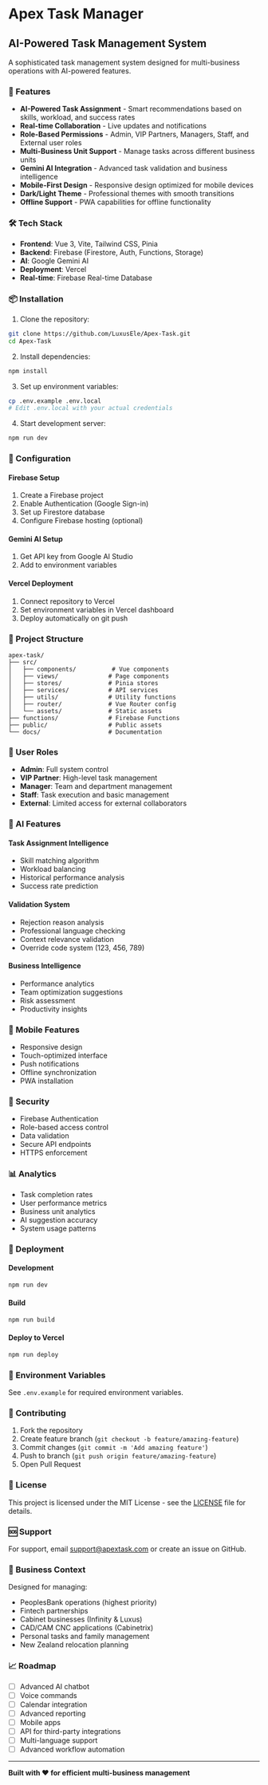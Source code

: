 # Apex Task Manager

## AI-Powered Task Management System

A sophisticated task management system designed for multi-business operations with AI-powered features.

### 🚀 Features

- **AI-Powered Task Assignment** - Smart recommendations based on skills, workload, and success rates
- **Real-time Collaboration** - Live updates and notifications
- **Role-Based Permissions** - Admin, VIP Partners, Managers, Staff, and External user roles
- **Multi-Business Unit Support** - Manage tasks across different business units
- **Gemini AI Integration** - Advanced task validation and business intelligence
- **Mobile-First Design** - Responsive design optimized for mobile devices
- **Dark/Light Theme** - Professional themes with smooth transitions
- **Offline Support** - PWA capabilities for offline functionality

### 🛠 Tech Stack

- **Frontend**: Vue 3, Vite, Tailwind CSS, Pinia
- **Backend**: Firebase (Firestore, Auth, Functions, Storage)
- **AI**: Google Gemini AI
- **Deployment**: Vercel
- **Real-time**: Firebase Real-time Database

### 📦 Installation

1. Clone the repository:
```bash
git clone https://github.com/LuxusEle/Apex-Task.git
cd Apex-Task
```

2. Install dependencies:
```bash
npm install
```

3. Set up environment variables:
```bash
cp .env.example .env.local
# Edit .env.local with your actual credentials
```

4. Start development server:
```bash
npm run dev
```

### 🔧 Configuration

#### Firebase Setup
1. Create a Firebase project
2. Enable Authentication (Google Sign-in)
3. Set up Firestore database
4. Configure Firebase hosting (optional)

#### Gemini AI Setup
1. Get API key from Google AI Studio
2. Add to environment variables

#### Vercel Deployment
1. Connect repository to Vercel
2. Set environment variables in Vercel dashboard
3. Deploy automatically on git push

### 📁 Project Structure

```
apex-task/
├── src/
│   ├── components/          # Vue components
│   ├── views/              # Page components
│   ├── stores/             # Pinia stores
│   ├── services/           # API services
│   ├── utils/              # Utility functions
│   ├── router/             # Vue Router config
│   └── assets/             # Static assets
├── functions/              # Firebase Functions
├── public/                 # Public assets
└── docs/                   # Documentation
```

### 🎯 User Roles

- **Admin**: Full system control
- **VIP Partner**: High-level task management
- **Manager**: Team and department management
- **Staff**: Task execution and basic management
- **External**: Limited access for external collaborators

### 🤖 AI Features

#### Task Assignment Intelligence
- Skill matching algorithm
- Workload balancing
- Historical performance analysis
- Success rate prediction

#### Validation System
- Rejection reason analysis
- Professional language checking
- Context relevance validation
- Override code system (123, 456, 789)

#### Business Intelligence
- Performance analytics
- Team optimization suggestions
- Risk assessment
- Productivity insights

### 📱 Mobile Features

- Responsive design
- Touch-optimized interface
- Push notifications
- Offline synchronization
- PWA installation

### 🔐 Security

- Firebase Authentication
- Role-based access control
- Data validation
- Secure API endpoints
- HTTPS enforcement

### 📊 Analytics

- Task completion rates
- User performance metrics
- Business unit analytics
- AI suggestion accuracy
- System usage patterns

### 🚀 Deployment

#### Development
```bash
npm run dev
```

#### Build
```bash
npm run build
```

#### Deploy to Vercel
```bash
npm run deploy
```

### 🔧 Environment Variables

See `.env.example` for required environment variables.

### 🤝 Contributing

1. Fork the repository
2. Create feature branch (`git checkout -b feature/amazing-feature`)
3. Commit changes (`git commit -m 'Add amazing feature'`)
4. Push to branch (`git push origin feature/amazing-feature`)
5. Open Pull Request

### 📄 License

This project is licensed under the MIT License - see the [LICENSE](LICENSE) file for details.

### 🆘 Support

For support, email support@apextask.com or create an issue on GitHub.

### 🏢 Business Context

Designed for managing:
- PeoplesBank operations (highest priority)
- Fintech partnerships
- Cabinet businesses (Infinity & Luxus)
- CAD/CAM CNC applications (Cabinetrix)
- Personal tasks and family management
- New Zealand relocation planning

### 📈 Roadmap

- [ ] Advanced AI chatbot
- [ ] Voice commands
- [ ] Calendar integration
- [ ] Advanced reporting
- [ ] Mobile apps
- [ ] API for third-party integrations
- [ ] Multi-language support
- [ ] Advanced workflow automation

---

**Built with ❤️ for efficient multi-business management**